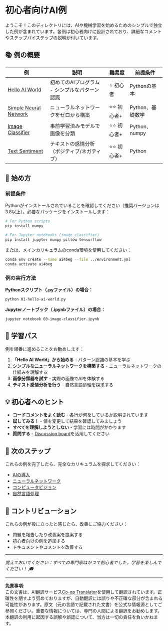 <!--
CO_OP_TRANSLATOR_METADATA:
{
  "original_hash": "0d1babfdcbeb46525f2db3fbaaa54cd7",
  "translation_date": "2025-10-03T11:28:09+00:00",
  "source_file": "examples/README.md",
  "language_code": "ja"
}
-->
# 初心者向けAI例

ようこそ！このディレクトリには、AIや機械学習を始めるためのシンプルで独立した例が含まれています。各例は初心者向けに設計されており、詳細なコメントやステップバイステップの説明が付いています。

## 📚 例の概要

| 例 | 説明 | 難易度 | 前提条件 |
|----|------|--------|----------|
| [Hello AI World](../../../examples/01-hello-ai-world.py) | 初めてのAIプログラム - シンプルなパターン認識 | ⭐ 初心者 | Pythonの基本 |
| [Simple Neural Network](../../../examples/02-simple-neural-network.py) | ニューラルネットワークをゼロから構築 | ⭐⭐ 初心者+ | Python、基礎数学 |
| [Image Classifier](./03-image-classifier.ipynb) | 事前学習済みモデルで画像を分類 | ⭐⭐ 初心者+ | Python、numpy |
| [Text Sentiment](../../../examples/04-text-sentiment.py) | テキストの感情分析（ポジティブ/ネガティブ） | ⭐⭐ 初心者+ | Python |

## 🚀 始め方

### 前提条件

Pythonがインストールされていることを確認してください（推奨バージョンは3.8以上）。必要なパッケージをインストールします：

```bash
# For Python scripts
pip install numpy

# For Jupyter notebooks (image classifier)
pip install jupyter numpy pillow tensorflow
```

または、メインカリキュラムのconda環境を使用してください：

```bash
conda env create --name ai4beg --file ../environment.yml
conda activate ai4beg
```

### 例の実行方法

**Pythonスクリプト（.pyファイル）の場合：**
```bash
python 01-hello-ai-world.py
```

**Jupyterノートブック（.ipynbファイル）の場合：**
```bash
jupyter notebook 03-image-classifier.ipynb
```

## 📖 学習パス

例を順番に進めることをお勧めします：

1. **「Hello AI World」から始める** - パターン認識の基本を学ぶ
2. **シンプルなニューラルネットワークを構築する** - ニューラルネットワークの仕組みを理解する
3. **画像分類器を試す** - 実際の画像でAIを体験する
4. **テキスト感情分析を行う** - 自然言語処理を探求する

## 💡 初心者へのヒント

- **コードコメントをよく読む** - 各行が何をしているか説明されています
- **試してみる！** - 値を変更して結果を確認してみましょう
- **すべてを理解しようとしない** - 学習には時間がかかります
- **質問する** - [Discussion board](https://github.com/microsoft/AI-For-Beginners/discussions)を活用してください

## 🔗 次のステップ

これらの例を完了したら、完全なカリキュラムを探求してください：
- [AIの導入](../lessons/1-Intro/README.md)
- [ニューラルネットワーク](../lessons/3-NeuralNetworks/README.md)
- [コンピュータビジョン](../lessons/4-ComputerVision/README.md)
- [自然言語処理](../lessons/5-NLP/README.md)

## 🤝 コントリビューション

これらの例が役に立ったと感じたら、改善にご協力ください：
- 問題を報告したり改善案を提案する
- 初心者向けの例を追加する
- ドキュメントやコメントを改善する

---

*覚えておいてください：すべての専門家はかつて初心者でした。学習を楽しんでください！ 🎓*

---

**免責事項**:  
この文書は、AI翻訳サービス[Co-op Translator](https://github.com/Azure/co-op-translator)を使用して翻訳されています。正確性を期すよう努めておりますが、自動翻訳には誤りや不正確な部分が含まれる可能性があります。原文（元の言語で記載された文書）を公式な情報源としてご参照ください。重要な情報については、専門の人間による翻訳をお勧めします。本翻訳の利用に起因する誤解や誤認について、当方は一切の責任を負いかねます。